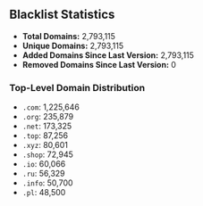 ## Blacklist Statistics

- **Total Domains:** 2,793,115
- **Unique Domains:** 2,793,115
- **Added Domains Since Last Version:** 2,793,115
- **Removed Domains Since Last Version:** 0

### Top-Level Domain Distribution

-  `.com`: 1,225,646
-  `.org`: 235,879
-  `.net`: 173,325
-  `.top`: 87,256
-  `.xyz`: 80,601
-  `.shop`: 72,945
-  `.io`: 60,066
-  `.ru`: 56,329
-  `.info`: 50,700
-  `.pl`: 48,500
